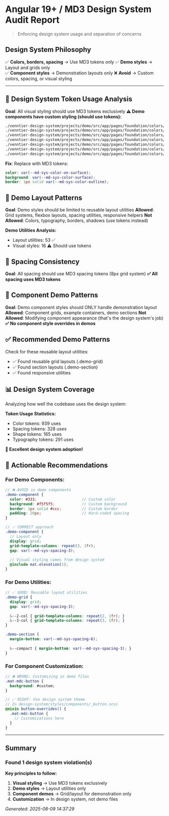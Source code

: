 # Angular 19+ / MD3 Design System Audit Report

> Enforcing design system usage and separation of concerns

## Design System Philosophy
✅ **Colors, borders, spacing** → Use MD3 tokens only
✅ **Demo styles** → Layout and grids only  
✅ **Component styles** → Demonstration layouts only
❌ **Avoid** → Custom colors, spacing, or visual styling

---

## 🎨 Design System Token Usage Analysis

**Goal**: All visual styling should use MD3 tokens exclusively
**⚠️ Demo components have custom styling (should use tokens):**
```scss
./venntier-design-system/projects/demo/src/app/pages/foundation/colors/colors.component.scss:  &.hierarchy-background {
./venntier-design-system/projects/demo/src/app/pages/foundation/colors/colors.component.scss:      font-weight: 600;
./venntier-design-system/projects/demo/src/app/pages/foundation/colors/colors.component.scss:      font-weight: 400;
./venntier-design-system/projects/demo/src/app/pages/foundation/colors/colors.component.scss:      font-weight: 400;
./venntier-design-system/projects/demo/src/app/pages/foundation/colors/colors.component.scss:      font-weight: 400;
./venntier-design-system/projects/demo/src/app/pages/foundation/colors/colors.component.scss:.border-examples {
./venntier-design-system/projects/demo/src/app/pages/foundation/colors/colors.component.scss:.border-example {
```

**Fix**: Replace with MD3 tokens:
```scss
color: var(--md-sys-color-on-surface);
background: var(--md-sys-color-surface);
border: 1px solid var(--md-sys-color-outline);
```

## 📐 Demo Layout Patterns

**Goal**: Demo styles should be limited to reusable layout utilities
**Allowed**: Grid systems, flexbox layouts, spacing utilities, responsive helpers
**Not Allowed**: Colors, typography, borders, shadows (use tokens instead)

**Demo Utilities Analysis:**
- Layout utilities: 53 ✅
- Visual styles: 16 ⚠️ Should use tokens

## 📏 Spacing Consistency

**Goal**: All spacing should use MD3 spacing tokens (8px grid system)
**✅ All spacing uses MD3 tokens**

## 🧩 Component Demo Patterns

**Goal**: Demo component styles should ONLY handle demonstration layout
**Allowed**: Component grids, example containers, demo sections
**Not Allowed**: Modifying component appearance (that's the design system's job)
**✅ No component style overrides in demos**

## ✅ Recommended Demo Patterns

Check for these reusable layout utilities:
- ✅ Found reusable grid layouts (.demo-grid)
- ✅ Found section layouts (.demo-section)
- ✅ Found responsive utilities


## 📊 Design System Coverage

Analyzing how well the codebase uses the design system:

**Token Usage Statistics:**
- Color tokens:      939 uses
- Spacing tokens:      328 uses
- Shape tokens:      165 uses
- Typography tokens:      291 uses

**🎉 Excellent design system adoption!**

## 🎯 Actionable Recommendations

### For Demo Components:
```scss
// ❌ AVOID in demo components
.demo-component {
  color: #333;                    // Custom color
  background: #f5f5f5;            // Custom background
  border: 1px solid #ccc;         // Custom border
  padding: 20px;                  // Hard-coded spacing
}

// ✅ CORRECT approach
.demo-component {
  // Layout only
  display: grid;
  grid-template-columns: repeat(3, 1fr);
  gap: var(--md-sys-spacing-3);
  
  // Visual styling comes from design system
  @include mat.elevation(1);
}
```

### For Demo Utilities:
```scss
// ✅ GOOD: Reusable layout utilities
.demo-grid {
  display: grid;
  gap: var(--md-sys-spacing-3);
  
  &--2-col { grid-template-columns: repeat(2, 1fr); }
  &--3-col { grid-template-columns: repeat(3, 1fr); }
}

.demo-section {
  margin-bottom: var(--md-sys-spacing-6);
  
  &--compact { margin-bottom: var(--md-sys-spacing-3); }
}
```

### For Component Customization:
```scss
// ❌ WRONG: Customizing in demo files
.mat-mdc-button {
  background: #custom;
}

// ✅ RIGHT: Use design system theme
// In design-system/styles/components/_button.scss
@mixin button-overrides() {
  .mat-mdc-button {
    // Customizations here
  }
}
```


---

## Summary
### Found 1 design system violation(s)

**Key principles to follow:**
1. **Visual styling** → Use MD3 tokens exclusively
2. **Demo styles** → Layout utilities only
3. **Component demos** → Grid/layout for demonstration only
4. **Customization** → In design system, not demo files

*Generated: 2025-08-09 14:37:29*
